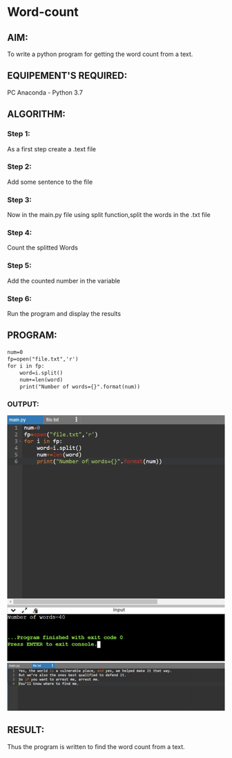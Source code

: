 # Word-count
## AIM:
To write a python program for getting the word count from a text.
## EQUIPEMENT'S REQUIRED: 
PC
Anaconda - Python 3.7
## ALGORITHM: 
### Step 1:
As a first step create a .text file

### Step 2:
Add some sentence to the file

### Step 3:
Now in the main.py file using split function,split the words in the .txt file

### Step 4:
Count the splitted Words

### Step 5:
Add the counted number in the variable

### Step 6:
Run the program and display the results
## PROGRAM:
~~~
num=0
fp=open("file.txt",'r')
for i in fp:
    word=i.split()
    num+=len(word)
    print("Number of words={}".format(num))
~~~
### OUTPUT:
![Output](word.jpg)
![Output](file.jpg)
## RESULT:
Thus the program is written to find the word count from a text.
